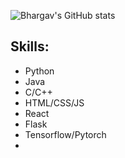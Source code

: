 ![Bhargav's GitHub stats](https://github-readme-stats.vercel.app/api?username=beranki&show_icons=true&theme=transparent)

## Skills:
- Python
- Java
- C/C++
- HTML/CSS/JS
- React
- Flask
- Tensorflow/Pytorch
- 
